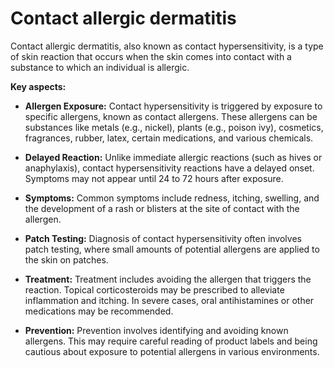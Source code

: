 # Contact allergic dermatitis

Contact allergic dermatitis, also known as contact hypersensitivity, is a type of skin reaction that occurs when the skin comes into contact with a substance to which an individual is allergic.

**Key aspects:**

* **Allergen Exposure:** Contact hypersensitivity is triggered by exposure to specific allergens, known as contact allergens. These allergens can be substances like metals (e.g., nickel), plants (e.g., poison ivy), cosmetics, fragrances, rubber, latex, certain medications, and various chemicals.

* **Delayed Reaction:** Unlike immediate allergic reactions (such as hives or anaphylaxis), contact hypersensitivity reactions have a delayed onset. Symptoms may not appear until 24 to 72 hours after exposure.

* **Symptoms:** Common symptoms include redness, itching, swelling, and the development of a rash or blisters at the site of contact with the allergen.

* **Patch Testing:** Diagnosis of contact hypersensitivity often involves patch testing, where small amounts of potential allergens are applied to the skin on patches.

* **Treatment:** Treatment includes avoiding the allergen that triggers the reaction. Topical corticosteroids may be prescribed to alleviate inflammation and itching. In severe cases, oral antihistamines or other medications may be recommended.

* **Prevention:** Prevention involves identifying and avoiding known allergens. This may require careful reading of product labels and being cautious about exposure to potential allergens in various environments.
